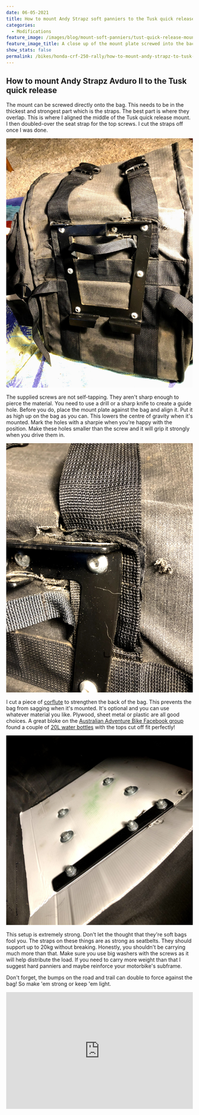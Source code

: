 ```yaml
---
date: 06-05-2021
title: How to mount Andy Strapz soft panniers to the Tusk quick release
categories:
  - Modifications
feature_image: /images/blog/mount-soft-panniers/tust-quick-release-mounted-to-andy-strapz-soft-panniers
feature_image_title: A close up of the mount plate screwed into the back of Andy Strapz pannier
show_stats: false
permalink: /bikes/honda-crf-250-rally/how-to-mount-andy-strapz-to-tusk-quick-release/
---
```

<h2>How to mount Andy Strapz Avduro II to the Tusk quick release</h2>
<p>
  The mount can be screwed directly onto the bag. This needs to be in the thickest and strongest part which is the straps. The best part is where they overlap. This is where I aligned the middle of the Tusk quick release mount. I then doubled-over the seat strap for the top screws. I cut the straps off once I was done.
</p>

<picture>
  <source srcset="/images/blog/mount-soft-panniers/tust-quick-release-mounted-to-andy-strapz-soft-panniers-2.webp">
  <img src="/images/blog/mount-soft-panniers/tust-quick-release-mounted-to-andy-strapz-soft-panniers-2.jpg" alt="DThe tusk quick release mounted to andy strapz avduro II" />
</picture>

<p>
  The supplied screws are not self-tapping. They aren't sharp enough to pierce the material. You need to use a drill or a sharp knife to create a guide hole. Before you do, place the mount plate against the bag and align it. Put it as high up on the bag as you can. This lowers the centre of gravity when it's mounted. Mark the holes with a sharpie when you're happy with the position. Make these holes smaller than the screw and it will grip it strongly when you drive them in. 
</p>

<picture>
  <source srcset="/images/blog/mount-soft-panniers/close-up-of-strap-andy-strapz-pannier.webp">
  <img src="/images/blog/mount-soft-panniers/close-up-of-strap-andy-strapz-pannier.jpg" alt="A close-up if the 'doubled-over' strap for extra strength" />
</picture>

<p>
  I cut a piece of <a href="https://www.bunnings.com.au/project-panel-white-corflute-900mm-x-600mm-x-5mm_p0390162" target="_blank">corflute</a> to strengthen the back of the bag. This prevents the bag from sagging when it's mounted. It's optional and you can use whatever material you like. Plywood, sheet metal or plastic are all good choices. A great bloke on the <a href="https://www.facebook.com/groups/808459792533247/permalink/3905842092794986" target="_blank">Australian Adventure Bike Facebook group</a> found a couple of <a href="https://www.bunnings.com.au/adventure-products-20l-blue-water-jerry-can_p3240530" target="_blank">20L water bottles</a> with the tops cut off fit perfectly!
</p>

<picture>
  <source srcset="/images/blog/mount-soft-panniers/inside-andy-strapz-bag-mount.webp">
  <img src="/images/blog/mount-soft-panniers/inside-andy-strapz-bag-mount.jpg" alt="Inside the pannier showing screws, washers and corflute" />
</picture>

<p>
  This setup is extremely strong. Don't let the thought that they're soft bags fool you. The straps on these things are as strong as seatbelts. They should support up to 20kg without breaking. Honestly, you shouldn't be carrying much more than that. Make sure you use big washers with the screws as it will help distribute the load. If you need to carry more weight than that I suggest hard panniers and maybe reinforce your motorbike's subframe.
</p>

<p>
  Don't forget, the bumps on the road and trail can double to force against the bag! So make 'em strong or keep 'em light.
</p>

<iframe width="100%" height="315" src="https://www.youtube.com/embed/CmEznPTxzEE" frameborder="0" allow="accelerometer; autoplay; encrypted-media; gyroscope; picture-in-picture" allowfullscreen></iframe>
